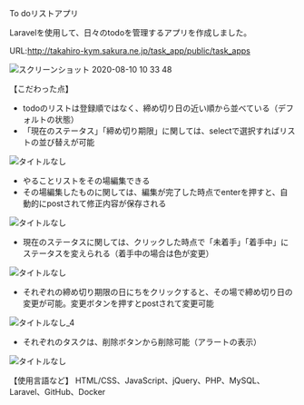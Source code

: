To doリストアプリ

Laravelを使用して、日々のtodoを管理するアプリを作成しました。

URL:http://takahiro-kym.sakura.ne.jp/task_app/public/task_apps

![スクリーンショット 2020-08-10 10 33 48](https://user-images.githubusercontent.com/63849657/89746529-14430280-daf5-11ea-9ca4-b77fd67f6712.png)

【こだわった点】
- todoのリストは登録順ではなく、締め切り日の近い順から並べている（デフォルトの状態）
- 「現在のステータス」「締め切り期限」に関しては、selectで選択すればリストの並び替えが可能

![タイトルなし](https://user-images.githubusercontent.com/63849657/89746594-87e50f80-daf5-11ea-819a-8cc8f22abafc.gif)

- やることリストをその場編集できる
- その場編集したものに関しては、編集が完了した時点でenterを押すと、自動的にpostされて修正内容が保存される

![タイトルなし](https://user-images.githubusercontent.com/63849657/89746663-dbeff400-daf5-11ea-8cb4-8127aa9bf2a7.gif)

- 現在のステータスに関しては、クリックした時点で「未着手」「着手中」にステータスを変えられる（着手中の場合は色が変更）

![タイトルなし](https://user-images.githubusercontent.com/63849657/89746721-3b4e0400-daf6-11ea-8190-1cee178910b4.gif)

- それぞれの締め切り期限の日にちをクリックすると、その場で締め切り日の変更が可能。変更ボタンを押すとpostされて変更可能

![タイトルなし_4](https://user-images.githubusercontent.com/63849657/89746780-8c5df800-daf6-11ea-8753-d5bac6145b2a.gif)

- それぞれのタスクは、削除ボタンから削除可能（アラートの表示）

![タイトルなし](https://user-images.githubusercontent.com/63849657/88927862-08646e80-d2b3-11ea-9573-979ae3cf36d1.gif)

【使用言語など】 HTML/CSS、JavaScript、jQuery、PHP、MySQL、Laravel、GitHub、Docker
